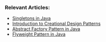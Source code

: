 ### Relevant Articles:
- [Singletons in Java](http://www.baeldung.com/java-singleton)
- [Introduction to Creational Design Patterns](http://www.baeldung.com/creational-design-patterns)
- [Abstract Factory Pattern in Java](https://www.baeldung.com/java-abstract-factory-pattern)
- [Flyweight Pattern in Java](http://www.baeldung.com/java-flyweight)
